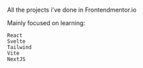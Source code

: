 

All the projects i've done in Frontendmentor.io

Mainly focused on learning:

    React
    Svelte
    Tailwind
    Vite
    NextJS

